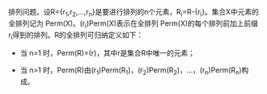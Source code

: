 排列问题。设R={r<sub>1</sub>,r<sub>2</sub>,...,r<sub>n</sub>}是要进行排列的n个元素，R<sub>i</sub>=R-{r<sub>i</sub>}。集合X中元素的全排列记为 Perm(X)。(r<sub>i</sub>)Perm(X)表示在全排列 Perm(X)的每个排列前加上前缀r<sub>i</sub>得到的排列。R的全排列可归纳定义如下：

+ 当 n=1 时，Perm(R)=(r)，其中r是集合R中唯一的元素；

+ 当 n>1 时，Perm(R)由(r<sub>1</sub>)Perm(R<sub>1</sub>)，(r<sub>2</sub>)Perm(R<sub>2</sub>)，...，(r<sub>n</sub>)Perm(R<sub>n</sub>)构成。